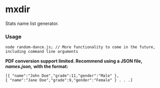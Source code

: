 # mxdir
Stats name list generator.

### Usage
```
node random-dance.js; // More functionality to come in the future, including command line arguments
```

**PDF conversion support limited. Recommend using a JSON file,** ***names.json,*** **with the format:**

```
[{ "name":"John Doe","grade":11,"gender":"Male" },
{ "name":"Jane Doe","grade":9,"gender":"Female" } . . .]
```
